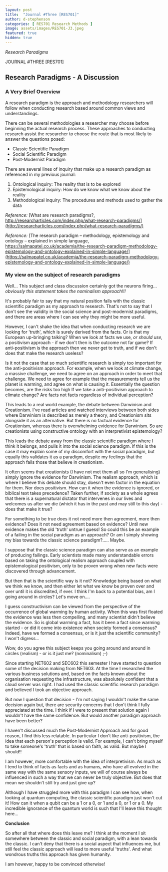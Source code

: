 ```yaml
---
layout: post
title:  "Journal #Three [RES701]"
author: d-stephenson
categories: [ RES701 Research Methods ]
image: assets/images/RES701-J3.jpeg
featured: true
hidden: true
---
```

<i>Research Paradigms</i>

JOURNAL #THREE [RES701]

<h2>Research Paradigms - A Discussion</h2>

<h3>A Very Brief Overview</h3>

A research paradigm is the approach and methodology researchers will follow when conducting research based around common views and understandings.  

There can be several methodologies a researcher may choose before beginning the actual research process. These approaches to conducting research assist the researcher to choose the route that is most likely to answer the questions posed:

- Classic Scientific Paradigm
- Social Scientific Paradigm
- Post-Modernist Paradigm

There are several lines of inquiry that make up a research paradigm as referenced in my previous journal:

1. Ontological inquiry: The reality that is to be explored
2. Epistemological inquiry: How do we know what we know about the reality
3. Methodological inquiry: The procedures and methods used to gather the data

<i>Reference:</i> [What are research paradigms?, http://researcharticles.com/index.php/what-research-paradigms/](http://researcharticles.com/index.php/what-research-paradigms/)

<i>Reference:</i> [The research paradigm – methodology, epistemology and ontology – explained in simple language, https://salmapatel.co.uk/academia/the-research-paradigm-methodology-epistemology-and-ontology-explained-in-simple-language/](https://salmapatel.co.uk/academia/the-research-paradigm-methodology-epistemology-and-ontology-explained-in-simple-language/)

<h3>My view on the subject of research paradigms</h3>

Well… This subject and class discussion certainly got the neurons firing… <i>obviously this statement takes the nominalism approach!!!</i>

It's probably fair to say that my natural position falls with the classic scientific paradigm as my approach to research. That's not to say that I don't see the validity in the social science and post-modernist paradigms, and there are areas where I can see why they might be more useful.

However, I can't shake the idea that when conducting research we are looking for 'truth', which is surely derived from the facts. Or is that my European up-bringing talking? When we look at facts we use, <i>or should use,</i> a positivism approach - if we don't then is the outcome not far game? If anti-positivism is the approach then we never get to truth, and if we don't does that make the research useless?

Is it not the case that so much scientific research is simply too important for the anti-positivism approach. For example, when we look at climate change, a massive challenge, we need to agree on an approach in order to meet that challenge. We need to agree for example that the measurements tell us the planet is warming, and agree on what is causing it. Essentially the question becomes, are the risks too high If we take a anti-positivism approach to climate change? Are facts not facts regardless of individual perception? 

This leads to a real world example, the debate between Darwinism and Creationism. I've read articles and watched interviews between both sides where Darwinism is described as merely a theory, and Creationism sits alongside it as an alternative. But there is no factual evidence for Creationism, whereas there is overwhelming evidence for Darwinism. So are creationists using constructive ontology with an interpretivist epistemology?

This leads the debate away from the classic scientific paradigm where I think it belongs, and pulls it into the social science paradigm. If this is the case it may explain some of my discomfort with the social paradigm, but equally this validates it as a paradigm, despite my feelings that the approach fails those that believe in creationism.

It often seems that creationists (I have not met them all so I'm generalising) simply ignore the evidence for Darwinism. The realism approach, which is where I believe this debate should stay, doesn't even factor in the equation for them. Nor does positivism. How can it when the evidence is ignored, or biblical text takes precedence? Taken further, if society as a whole agrees that there is a supernatural dictator that intervenes in our lives and welcomes us after we die (which it has in the past and may still to this day) - does that make it true? 

For something to be true does it not need more then agreement, more then evidence? Does it not need agreement based on evidence? Until new evidence makes the old 'truth' untrue I guess! So could this be an example of a failing in the social paradigm as an approach? Or am I simply showing my bias towards the classic science paradigm?..... Maybe.

I suppose that the classic science paradigm can also serve as an example of producing failings. Early scientists made many understandable errors based on taking the ontological realism approach coupled with epistemological positivism, only to be proven wrong when new facts were discovered through advancement. 

But then that is the scientific way is it not? Knowledge being based on what we think we know, and then either let what we know be proven over and over until it is discredited, if ever. I think I'm back to a potential bias, am I going around in circles? Let's move on….

I guess constructivism can be viewed from the perspective of the occurrence of global warming by human activity. When this was first floated the evidence was less then compelling, and many scientist didn't believe the evidence. So is global warming a fact, has it been a fact since warming started - or did it come into existence when society formed a consensus? Indeed, have we formed a consensus, or is it just the scientific community? I won't digress…

Wow, do you agree this subject keeps you going around and around in circles (realism) - or is it just me? (nominalism) ;-)

Since starting NET602 and SEC602 this semester I have started to question some of the decision making from NET603. At the time I researched the various business solutions and, based on the facts known about the organisation requesting the infrastructure, was absolutely confident that a cloud server was right. I had used the classic scientific research paradigm and believed I took an objective approach.

But now I question that decision - I'm not saying I wouldn't make the same decision again but, there are security concerns that I don't think I fully appreciated at the time. I think if I were to present that solution again I wouldn't have the same confidence. But would another paradigm approach have been better? 

I haven't discussed much the Post-Modernist Approach and for good reason, I find this less relatable. In particular I don't like anti-positivism, the idea that each person's perception is valid. For example, I can't bring myself to take someone's 'truth' that is based on faith, as valid. But maybe I should!!

I am however, more comfortable with the idea of interpretivism. As much as I tend to think of facts as facts and as humans, who have all evolved in the same way with the same sensory inputs, we will of course always be influenced in such a way that we can never be truly objective. But does that mean we shouldn’t still try and just give up?

Although I have struggled more with this paradigm I can see how, when looking at quantum computing, the classic scientific paradigm just won't cut it! How can it when a qubit can be a 1 or a 0, or 1 and a 0, or 1 or a 0. My incredible ignorance of the quantum world is such that I'll leave this thought here…

<b>Conclusion</b>

So after all that where does this leave me? I think at the moment I sit somewhere between the classic and social paradigm, with a lean towards the classic. I can't deny that there is a social aspect that influences me, but still feel the classic approach will lead to more useful 'truths'. And what wondrous truths this approach has given humanity. 

I am however, happy to be convinced otherwise!